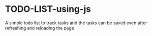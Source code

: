 # TODO-LIST-using-js
A simple todo list to track tasks and the tasks can be saved even after refreshing and reloading the page
